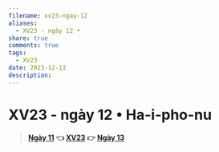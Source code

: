 ```yaml
---
filename: xv23-ngay-12
aliases:
  - XV23 - ngày 12 •
share: true
comments: true
tags:
  - XV23
date: 2023-12-13
description: 
---
```

# XV23 - ngày 12 • Ha-i-pho-nu  
  
> **[Ngày 11](./xv23-ngay-11.md) 👈 [XV23](./xuyen-viet-2023.md) 👉 [Ngày 13](./xv23-ngay-13.md)**